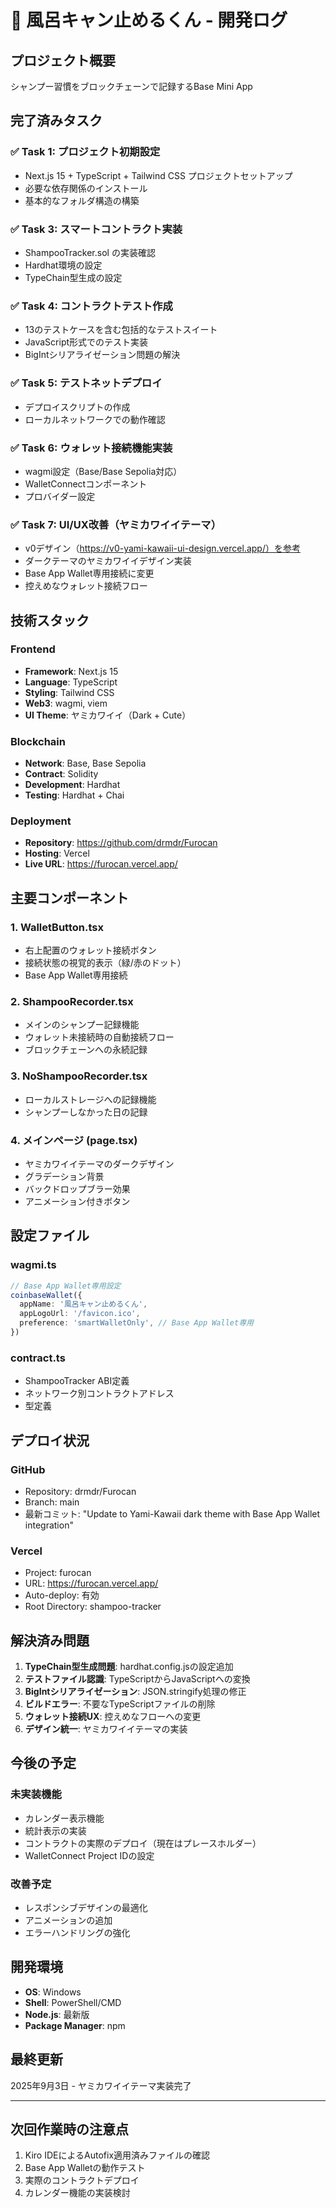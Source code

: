 # 🧴 風呂キャン止めるくん - 開発ログ

## プロジェクト概要
シャンプー習慣をブロックチェーンで記録するBase Mini App

## 完了済みタスク

### ✅ Task 1: プロジェクト初期設定
- Next.js 15 + TypeScript + Tailwind CSS プロジェクトセットアップ
- 必要な依存関係のインストール
- 基本的なフォルダ構造の構築

### ✅ Task 3: スマートコントラクト実装
- ShampooTracker.sol の実装確認
- Hardhat環境の設定
- TypeChain型生成の設定

### ✅ Task 4: コントラクトテスト作成
- 13のテストケースを含む包括的なテストスイート
- JavaScript形式でのテスト実装
- BigIntシリアライゼーション問題の解決

### ✅ Task 5: テストネットデプロイ
- デプロイスクリプトの作成
- ローカルネットワークでの動作確認

### ✅ Task 6: ウォレット接続機能実装
- wagmi設定（Base/Base Sepolia対応）
- WalletConnectコンポーネント
- プロバイダー設定

### ✅ Task 7: UI/UX改善（ヤミカワイイテーマ）
- v0デザイン（https://v0-yami-kawaii-ui-design.vercel.app/）を参考
- ダークテーマのヤミカワイイデザイン実装
- Base App Wallet専用接続に変更
- 控えめなウォレット接続フロー

## 技術スタック

### Frontend
- **Framework**: Next.js 15
- **Language**: TypeScript
- **Styling**: Tailwind CSS
- **Web3**: wagmi, viem
- **UI Theme**: ヤミカワイイ（Dark + Cute）

### Blockchain
- **Network**: Base, Base Sepolia
- **Contract**: Solidity
- **Development**: Hardhat
- **Testing**: Hardhat + Chai

### Deployment
- **Repository**: https://github.com/drmdr/Furocan
- **Hosting**: Vercel
- **Live URL**: https://furocan.vercel.app/

## 主要コンポーネント

### 1. WalletButton.tsx
- 右上配置のウォレット接続ボタン
- 接続状態の視覚的表示（緑/赤のドット）
- Base App Wallet専用接続

### 2. ShampooRecorder.tsx
- メインのシャンプー記録機能
- ウォレット未接続時の自動接続フロー
- ブロックチェーンへの永続記録

### 3. NoShampooRecorder.tsx
- ローカルストレージへの記録機能
- シャンプーしなかった日の記録

### 4. メインページ (page.tsx)
- ヤミカワイイテーマのダークデザイン
- グラデーション背景
- バックドロップブラー効果
- アニメーション付きボタン

## 設定ファイル

### wagmi.ts
```typescript
// Base App Wallet専用設定
coinbaseWallet({
  appName: '風呂キャン止めるくん',
  appLogoUrl: '/favicon.ico',
  preference: 'smartWalletOnly', // Base App Wallet専用
})
```

### contract.ts
- ShampooTracker ABI定義
- ネットワーク別コントラクトアドレス
- 型定義

## デプロイ状況

### GitHub
- Repository: drmdr/Furocan
- Branch: main
- 最新コミット: "Update to Yami-Kawaii dark theme with Base App Wallet integration"

### Vercel
- Project: furocan
- URL: https://furocan.vercel.app/
- Auto-deploy: 有効
- Root Directory: shampoo-tracker

## 解決済み問題

1. **TypeChain型生成問題**: hardhat.config.jsの設定追加
2. **テストファイル認識**: TypeScriptからJavaScriptへの変換
3. **BigIntシリアライゼーション**: JSON.stringify処理の修正
4. **ビルドエラー**: 不要なTypeScriptファイルの削除
5. **ウォレット接続UX**: 控えめなフローへの変更
6. **デザイン統一**: ヤミカワイイテーマの実装

## 今後の予定

### 未実装機能
- カレンダー表示機能
- 統計表示の実装
- コントラクトの実際のデプロイ（現在はプレースホルダー）
- WalletConnect Project IDの設定

### 改善予定
- レスポンシブデザインの最適化
- アニメーションの追加
- エラーハンドリングの強化

## 開発環境

- **OS**: Windows
- **Shell**: PowerShell/CMD
- **Node.js**: 最新版
- **Package Manager**: npm

## 最終更新
2025年9月3日 - ヤミカワイイテーマ実装完了

---

## 次回作業時の注意点

1. Kiro IDEによるAutofix適用済みファイルの確認
2. Base App Walletの動作テスト
3. 実際のコントラクトデプロイ
4. カレンダー機能の実装検討